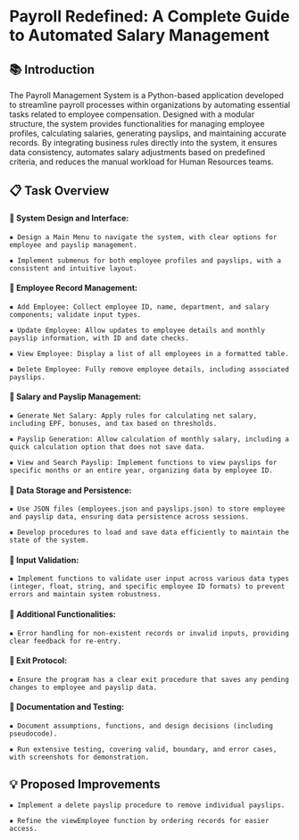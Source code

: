 # Payroll Redefined: A Complete Guide to Automated Salary Management

## 📚 Introduction

The Payroll Management System is a Python-based application developed to streamline payroll processes within organizations by automating essential tasks related to employee compensation. Designed with a modular structure, the system provides functionalities for managing employee profiles, calculating salaries, generating payslips, and maintaining accurate records. By integrating business rules directly into the system, it ensures data consistency, automates salary adjustments based on predefined criteria, and reduces the manual workload for Human Resources teams.

## 📋 Task Overview

#### 📌 System Design and Interface:

    ▪️ Design a Main Menu to navigate the system, with clear options for employee and payslip management.
    
    ▪️ Implement submenus for both employee profiles and payslips, with a consistent and intuitive layout.


#### 📌 Employee Record Management:

    ▪️ Add Employee: Collect employee ID, name, department, and salary components; validate input types.
    
    ▪️ Update Employee: Allow updates to employee details and monthly payslip information, with ID and date checks.

    ▪️ View Employee: Display a list of all employees in a formatted table.

    ▪️ Delete Employee: Fully remove employee details, including associated payslips.

#### 📌 Salary and Payslip Management:

    ▪️ Generate Net Salary: Apply rules for calculating net salary, including EPF, bonuses, and tax based on thresholds.
    
    ▪️ Payslip Generation: Allow calculation of monthly salary, including a quick calculation option that does not save data.

    ▪️ View and Search Payslip: Implement functions to view payslips for specific months or an entire year, organizing data by employee ID.


#### 📌 Data Storage and Persistence:

    ▪️ Use JSON files (employees.json and payslips.json) to store employee and payslip data, ensuring data persistence across sessions.
    
    ▪️ Develop procedures to load and save data efficiently to maintain the state of the system.


#### 📌 Input Validation:

    ▪️ Implement functions to validate user input across various data types (integer, float, string, and specific employee ID formats) to prevent errors and maintain system robustness.
    

#### 📌 Additional Functionalities:

    ▪️ Error handling for non-existent records or invalid inputs, providing clear feedback for re-entry.
    

#### 📌 Exit Protocol:

    ▪️ Ensure the program has a clear exit procedure that saves any pending changes to employee and payslip data.


#### 📌 Documentation and Testing:

    ▪️ Document assumptions, functions, and design decisions (including pseudocode).
    
    ▪️ Run extensive testing, covering valid, boundary, and error cases, with screenshots for demonstration.

## 💡 Proposed Improvements

    ▪️ Implement a delete payslip procedure to remove individual payslips.
    
    ▪️ Refine the viewEmployee function by ordering records for easier access.

